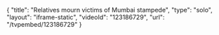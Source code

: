 {
    "title": "Relatives mourn victims of Mumbai stampede",
    "type": "solo",
    "layout": "iframe-static",
    "videoId": "123186729",
    "url": "\/tvpembed\/123186729"
}